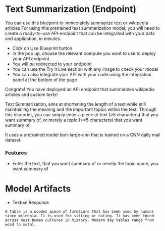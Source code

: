 # Text Summarization (Endpoint)
You can use this blueprint to immediately summarize text or wikipedia articles For using this pretrained text summarization model, you will need to create a ready-to-use API-endpoint that can be integrated with your data and application, in minutes.

- Click on Use Blueprint button
- In the pop up, choose the relevant compute you want to use to deploy your API endpoint
- You will be redirected to your endpoint
- You can use the Try it Live section with any image to check your model
- You can also integrate your API with your code using the integration panel at the bottom of the page

Congrats! You have deployed an API endpoint that summarizes wikipedia articles and custom texts!

Text Summarization, aims at shortening the length of a text while still maintaining the meaning and the important topics within the text. Through this blueprint, you can simply enter a piece of text (>5 characters) that you want summary of, or merely a topic (<=5 characters) that you want summary of.

It uses a pretrained model bart-large-cnn that is trained on a CNN daily mail dataset.
### Features
- Enter the text, that you want summary of or merely the topic name, you want summary of

# Model Artifacts
- Textual Response
```
A table is a wooden piece of furntiure that has been used by humans since milennia. It is used for sitting or eating. It has been found across most human cultures in history. Modern day tables range from wood to metal.
```
